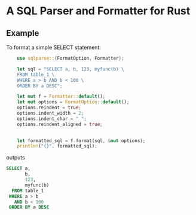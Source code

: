 # A SQL Parser and Formatter for Rust

## Example
To format a simple SELECT statement:

```rust
    use sqlparse::{FormatOption, Formatter};

    let sql = "SELECT a, b, 123, myfunc(b) \
    FROM table_1 \
    WHERE a > b AND b < 100 \
    ORDER BY a DESC";

    let mut f = Formatter::default();
    let mut options = FormatOption::default();
    options.reindent = true;
    options.indent_width = 2;
    options.indent_char = " ";
    options.reindent_aligned = true;

    
    let formatted_sql = f.format(sql, &mut options);
    println!("{}", formatted_sql);

```

outputs
```sql
SELECT a,
       b,
       123,
       myfunc(b)
  FROM table_1
 WHERE a > b
   AND b < 100
 ORDER BY a DESC
```